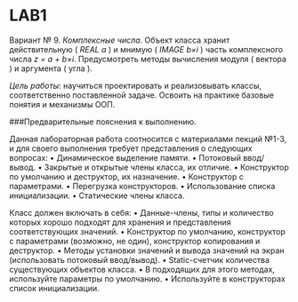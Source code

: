 # LAB1
Вариант № 9. *Комплексные числа*.
Объект класса хранит действительную ( *REAL a* ) и мнимую ( *IMAGE b×i* ) часть комплексного числа *z = a + b×i*.
Предусмотреть методы вычисления модуля ( вектора ) и аргумента ( угла ).

*Цель работы*: научиться проектировать и реализовывать классы, соответственно поставленной задаче. Освоить на практике базовые понятия и механизмы ООП.

###Предварительные пояснения к выполнению.

Данная лабораторная работа соотносится с материалами лекций №1-3, и для своего выполнения требует представления о следующих вопросах:
•	Динамическое выделение памяти.
•	Потоковый ввод/вывод.
•	Закрытые и открытые члены класса, их отличие.
•	Конструктор по умолчанию и деструктор, их назначение.
•	Конструктор с параметрами.
•	Перегрузка конструкторов.
•	Использование списка инициализации.
•	Статические члены класса.

Класс должен включать в себя:
•	Данные-члены, типы и количество которых хорошо подходят для хранения и представления соответствующих значений.
•	Конструктор по умолчанию, конструктор с параметрами (возможно, не один), конструктор копирования и деструктор. 
•	Методы установки значений и вывода значений на экран (использовать потоковый ввод/вывод). 
•	Static-счетчик количества существующих объектов класса.
•	В подходящих для этого методах, используйте параметры по умолчанию.
•	Используйте в конструкторах список инициализации. 
